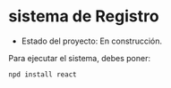 <h1>sistema de Registro</h1>

- Estado del proyecto: En construcción.

Para ejecutar el sistema, debes poner:

```npd install react```
